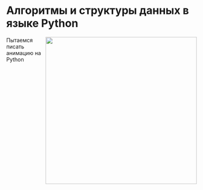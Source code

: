 # Алгоритмы и структуры данных в языке Python

<img src="https://github.com/Cat-in-box/Financial-University/blob/png/git%20pract_anim_python.png" align="right" width=400 height=389/>

Пытаемся писать анимацию на Python